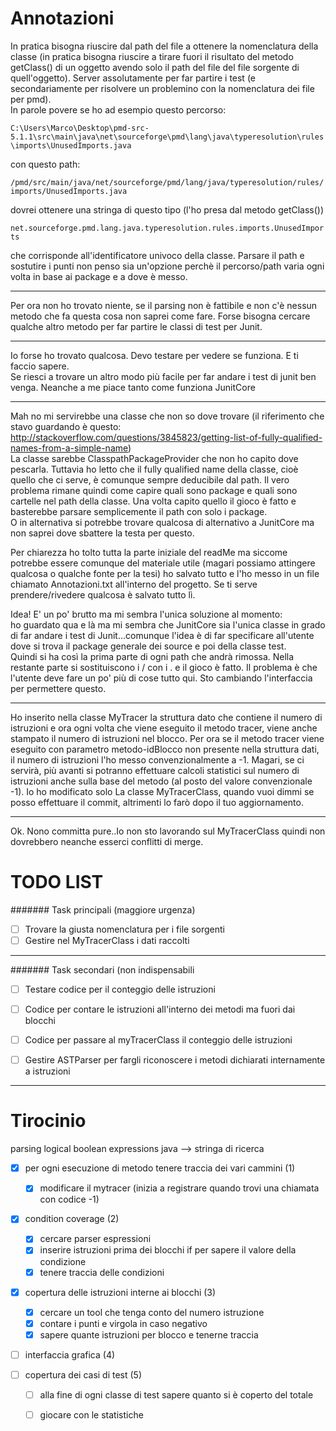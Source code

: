 Annotazioni
=========

In pratica bisogna riuscire dal path del file a ottenere la nomenclatura della classe (in pratica bisogna riuscire a tirare fuori il risultato del metodo getClass() di un oggetto avendo solo il path del file del file sorgente di quell'oggetto). Server assolutamente per far partire i test (e secondariamente per risolvere un problemino con la nomenclatura dei file per pmd).  
In parole povere se ho ad esempio questo percorso: 

```C:\Users\Marco\Desktop\pmd-src-5.1.1\src\main\java\net\sourceforge\pmd\lang\java\typeresolution\rules\imports\UnusedImports.java ```

con questo path:

```/pmd/src/main/java/net/sourceforge/pmd/lang/java/typeresolution/rules/imports/UnusedImports.java ```

dovrei ottenere una stringa di questo tipo (l'ho presa dal metodo getClass()) 

```net.sourceforge.pmd.lang.java.typeresolution.rules.imports.UnusedImports ```

che corrisponde all'identificatore univoco della classe.
Parsare il path e sostutire i punti non penso sia un'opzione perchè il percorso/path varia ogni volta in base ai package e a dove è messo.

-----

Per ora non ho trovato niente, se il parsing non è fattibile e non c'è nessun metodo che fa questa cosa non saprei come fare. Forse bisogna cercare qualche altro metodo per far partire le classi di test per Junit.

------
Io forse ho trovato qualcosa. Devo testare per vedere se funziona. E ti faccio sapere.  
Se riesci a trovare un altro modo più facile per far andare i test di junit ben venga. Neanche a me piace tanto come funziona JunitCore

------
Mah no mi servirebbe una classe che non so dove trovare (il riferimento che stavo guardando è questo:  
http://stackoverflow.com/questions/3845823/getting-list-of-fully-qualified-names-from-a-simple-name)  
La classe sarebbe ClasspathPackageProvider che non ho capito dove pescarla. 
Tuttavia ho letto che il fully qualified name della classe, cioè quello che ci serve, è comunque sempre deducibile dal path. Il vero problema rimane quindi come capire quali sono package e quali sono cartelle nel path della classe. Una volta capito quello il gioco è fatto e basterebbe parsare semplicemente il path con solo i package.  
O in alternativa si potrebbe trovare qualcosa di alternativo a JunitCore ma non saprei dove sbattere la testa per questo.

Per chiarezza ho tolto tutta la parte iniziale del readMe ma siccome potrebbe essere comunque del materiale utile (magari possiamo attingere qualcosa o qualche fonte per la tesi) ho salvato tutto e l'ho messo in un file chiamato Annotazioni.txt all'interno del progetto. Se ti serve prendere/rivedere qualcosa è salvato tutto lì.

Idea! E' un po' brutto ma mi sembra l'unica soluzione al momento:  
ho guardato qua e là ma mi sembra che JunitCore sia l'unica classe in grado di far andare i test di Junit...comunque l'idea è di far specificare all'utente dove si trova il package generale dei source e poi della classe test.  
Quindi si ha così la prima parte di ogni path che andrà rimossa. Nella restante parte si sostituiscono i / con i . e il gioco è fatto. Il problema è che l'utente deve fare un po' più di cose tutto qui.
Sto cambiando l'interfaccia per permettere questo.

------

Ho inserito nella classe MyTracer la struttura dato che contiene il numero di istruzioni e ora ogni volta che viene eseguito il metodo tracer, viene anche stampato il numero di istruzioni nel blocco. Per ora se il metodo tracer viene eseguito con parametro metodo-idBlocco non presente nella struttura dati, il numero di istruzioni l'ho messo convenzionalmente a -1. Magari, se ci servirà, più avanti si potranno effettuare calcoli statistici sul numero di istruzioni anche sulla base del metodo (al posto del valore convenzionale -1).
Io ho modificato solo La classe MyTracerClass, quando vuoi dimmi se posso effettuare il commit, altrimenti lo farò dopo il tuo aggiornamento.

------

Ok. Nono committa pure..Io non sto lavorando sul MyTracerClass quindi non dovrebbero neanche esserci conflitti di merge. 

TODO LIST
=========

####### Task principali (maggiore urgenza)

- [ ] Trovare la giusta nomenclatura per i file sorgenti
- [ ] Gestire nel MyTracerClass i dati raccolti

-------

####### Task secondari (non indispensabili

- [ ] Testare codice per il conteggio delle istruzioni
- [ ] Codice per contare le istruzioni all'interno dei metodi ma fuori dai blocchi
- [ ] Codice per passare al myTracerClass il conteggio delle istruzioni
- [ ] Gestire ASTParser per fargli riconoscere i metodi dichiarati internamente a istruzioni

 
------
 
Tirocinio
=========

parsing logical boolean expressions java --> stringa di ricerca


- [x] per ogni esecuzione di metodo tenere traccia dei vari cammini (1)
 	- [x] modificare il mytracer (inizia a registrare quando trovi una chiamata con codice -1)

- [x] condition coverage (2)
	- [x] cercare parser espressioni
	- [x] inserire istruzioni prima dei blocchi if per sapere il valore della condizione
	- [x] tenere traccia delle condizioni

- [x] copertura delle istruzioni interne ai blocchi (3)
	- [x] cercare un tool che tenga conto del numero istruzione
	- [x] contare i punti e virgola in caso negativo
	- [x] sapere quante istruzioni per blocco e tenerne traccia

- [ ] interfaccia grafica (4)

- [ ] copertura dei casi di test (5)
	- [ ] alla fine di ogni classe di test sapere quanto si è coperto del totale
	- [ ] giocare con le statistiche




